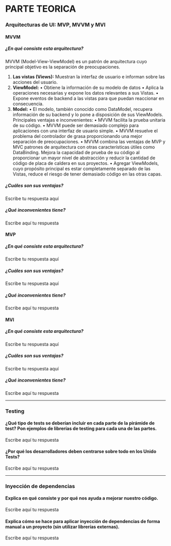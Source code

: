 # PARTE TEORICA

### Arquitecturas de UI: MVP, MVVM y MVI

#### MVVM

##### ¿En qué consiste esta arquitectura?
MVVM (Model-View-ViewModel) es un patrón de arquitectura cuyo principal objetivo es la separación de preocupaciones.
1.	**Las vistas (Views):**
Muestran la interfaz de usuario e informan sobre las acciones del usuario.
2.	**ViewModel:**
•	Obtiene la información de su modelo de datos
•	Aplica la operaciones necesarias y expone los datos relevantes a sus Vistas.
•	Expone eventos de backend a las vistas para que puedan reaccionar en consecuencia.
3.	**Model:**
•	El modelo, también conocido como DataModel, recupera información de su backend y lo pone a disposición de sus ViewModels.
Principales ventajas e inconvenientes:
•	MVVM facilita la prueba unitaria de su código.
•	MVVM puede ser demasiado complejo para aplicaciones con una interfaz de usuario simple.
•	MVVM resuelve el problema del controlador de grasa proporcionando una mejor separación de preocupaciones.
•	MVVM combina las ventajas de MVP y MVC patrones de arquitectura con otras características útiles como DataBinding. Mejora la capacidad de prueba de su código al proporcionar un mayor nivel de abstracción y reducir la cantidad de código de placa de caldera en sus proyectos.
•	Agregar ViewModels, cuyo propósito principal es estar completamente separado de las Vistas, reduce el riesgo de tener demasiado código en las otras capas.


##### ¿Cuáles son sus ventajas?
Escribe tu respuesta aquí

##### ¿Qué inconvenientes tiene?
Escribe aquí tu respuesta

#### MVP

##### ¿En qué consiste esta arquitectura?
Escribe tu respuesta aquí

##### ¿Cuáles son sus ventajas?
Escribe tu respuesta aquí

##### ¿Qué inconvenientes tiene?
Escribe aquí tu respuesta

#### MVI

##### ¿En qué consiste esta arquitectura?
Escribe tu respuesta aquí

##### ¿Cuáles son sus ventajas?
Escribe tu respuesta aquí

##### ¿Qué inconvenientes tiene?
Escribe aquí tu respuesta

---

### Testing

#### ¿Qué tipo de tests se deberían incluir en cada parte de la pirámide de test? Pon ejemplos de librerías de testing para cada una de las partes. 
Escribe aquí tu respuesta

#### ¿Por qué los desarrolladores deben centrarse sobre todo en los Unido Tests?
Escribe aquí tu respuesta

---

### Inyección de dependencias

#### Explica en qué consiste y por qué nos ayuda a mejorar nuestro código.
Escribe aquí tu respuesta

#### Explica cómo se hace para aplicar inyección de dependencias de forma manual a un proyecto (sin utilizar librerías externas).
Escribe aquí tu respuesta